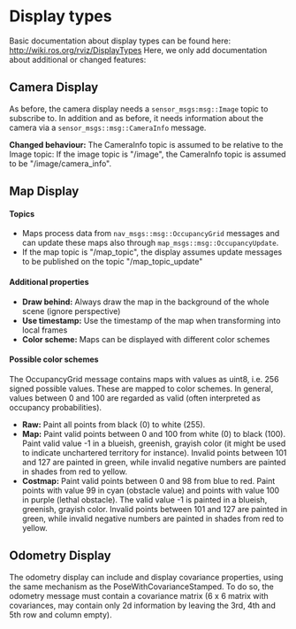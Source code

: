 # Display types

Basic documentation about display types can be found here: http://wiki.ros.org/rviz/DisplayTypes
Here, we only add documentation about additional or changed features:

## Camera Display

As before, the camera display needs a `sensor_msgs:msg::Image` topic to subscribe to.
In addition and as before, it needs information about the camera via a `sensor_msgs::msg::CameraInfo` message. 

**Changed behaviour:** The CameraInfo topic is assumed to be relative to the Image topic: 
If the image topic is "/image", the CameraInfo topic is assumed to be "/image/camera_info".

## Map Display

#### Topics
* Maps process data from `nav_msgs::msg::OccupancyGrid` messages and can update these maps also through `map_msgs::msg::OccupancyUpdate`. 
* If the map topic is "/map_topic", the display assumes update messages to be published on the topic "/map_topic_update"

#### Additional properties
* **Draw behind:** Always draw the map in the background of the whole scene (ignore perspective)
* **Use timestamp:** Use the timestamp of the map when transforming into local frames
* **Color scheme:** Maps can be displayed with different color schemes

#### Possible color schemes

The OccupancyGrid message contains maps with values as uint8, i.e. 256 signed possible values. 
These are mapped to color schemes. 
In general, values between 0 and 100 are regarded as valid (often interpreted as occupancy probabilities).

* **Raw:** Paint all points from black (0) to white (255).
* **Map:** Paint valid points between 0 and 100 from white (0) to black (100). 
  Paint valid value -1 in a blueish, greenish, grayish color (it might be used to indicate unchartered territory for instance). 
  Invalid points between 101 and 127 are painted in green, while invalid negative numbers are painted in shades from red to yellow.
* **Costmap:** Paint valid points between 0 and 98 from blue to red. 
  Paint points with value 99 in cyan (obstacle value) and points with value 100 in purple (lethal obstacle). 
  The valid value -1 is painted in a blueish, greenish, grayish color. 
  Invalid points between 101 and 127 are painted in green, while invalid negative numbers are painted in shades from red to yellow.

## Odometry Display

The odometry display can include and display covariance properties, using the same mechanism as the PoseWithCovarianceStamped.
To do so, the odometry message must contain a covariance matrix (6 x 6 matrix with covariances, may contain only 2d information by leaving the 3rd, 4th and 5th row and column empty).

